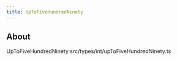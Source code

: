 ```yaml
---
title: UpToFiveHundredNinety
---
```


## About

UpToFiveHundredNinety src/types/int/upToFiveHundredNinety.ts
